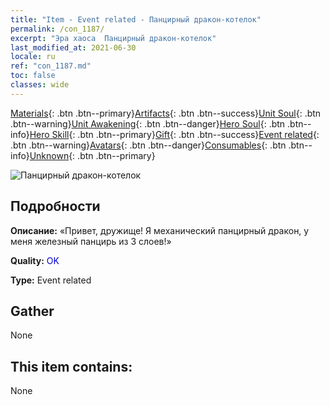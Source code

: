 ```yaml
---
title: "Item - Event related - Панцирный дракон-котелок"
permalink: /con_1187/
excerpt: "Эра хаоса  Панцирный дракон-котелок"
last_modified_at: 2021-06-30
locale: ru
ref: "con_1187.md"
toc: false
classes: wide
---
```

 [Materials](/ItemsRU/){: .btn .btn--primary}[Artifacts](/ItemsRU/Artifacts/){: .btn .btn--success}[Unit Soul](/ItemsRU/UnitSoul/){: .btn .btn--warning}[Unit Awakening](/ItemsRU/UnitAwakening/){: .btn .btn--danger}[Hero Soul](/ItemsRU/HeroSoul/){: .btn .btn--info}[Hero Skill](/ItemsRU/HeroSkill/){: .btn .btn--primary}[Gift](/ItemsRU/Gift/){: .btn .btn--success}[Event related](/ItemsRU/Events/){: .btn .btn--warning}[Avatars](/ItemsRU/Avatars/){: .btn .btn--danger}[Consumables](/ItemsRU/Consumables/){: .btn .btn--info}[Unknown](/ItemsRU/Unknown/){: .btn .btn--primary}

 ![Панцирный дракон-котелок](/images/t/i_81512231.png)

## Подробности
 **Описание:** «Привет, дружище! Я механический панцирный дракон, у меня железный панцирь из 3 слоев!»

 **Quality:** <span style="color: #0000CD">OK</span>

 **Type:** Event related

## Gather

  None

## This item contains:

  None

